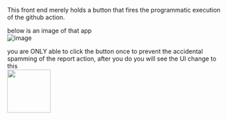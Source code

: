 This front end merely holds a button that fires the programmatic execution of the github action. 

below is an image of that app\
![image](https://github.com/clubCruddy/frontEnd/assets/114195647/a3dfbcb2-0859-46a3-9cb3-abf8180a6741)

you are ONLY able to click the button once to prevent the accidental spamming of the report action, after you do you will see the UI change to this\
<img src="https://github.com/clubCruddy/frontEnd/assets/114195647/91878749-d638-4396-84a3-017f86b1af82" width="100px" height="100px"/>

